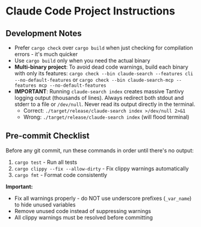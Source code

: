 # Claude Code Project Instructions

## Development Notes

- Prefer `cargo check` over `cargo build` when just checking for compilation errors - it's much quicker
- Use `cargo build` only when you need the actual binary
- **Multi-binary project**: To avoid dead code warnings, build each binary with only its features: `cargo check --bin claude-search --features cli --no-default-features` or `cargo check --bin claude-search-mcp --features mcp --no-default-features`
- **IMPORTANT**: Running `claude-search index` creates massive Tantivy logging output (thousands of lines). Always redirect both stdout and stderr to a file or `/dev/null`. Never read its output directly in the terminal.
  - Correct: `./target/release/claude-search index >/dev/null 2>&1`
  - Wrong: `./target/release/claude-search index` (will flood terminal)

## Pre-commit Checklist

Before any git commit, run these commands in order until there's no output:

1. `cargo test` - Run all tests
2. `cargo clippy --fix --allow-dirty` - Fix clippy warnings automatically
3. `cargo fmt` - Format code consistently

**Important:** 
- Fix all warnings properly - do NOT use underscore prefixes (`_var_name`) to hide unused variables
- Remove unused code instead of suppressing warnings
- All clippy warnings must be resolved before committing
